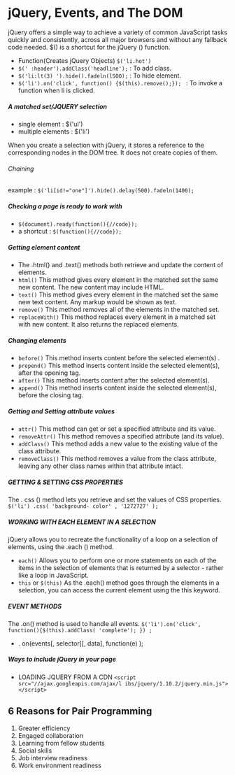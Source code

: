 #  jQuery, Events, and The DOM

jQuery offers a simple way to achieve a variety of common
JavaScript tasks quickly and consistently, across all major
browsers and without any fallback code needed. $() is a shortcut for the jQuery () function. 

- Function(Creates jQuery Objects) `$('li.hot')`
- `$(' :header').addClass('headline');` : To add class.
- `$('li:lt(3) ').hide().fadeln(lSOO);` : To hide element.
- `$('li').on('click', function() {$(this).remove();}); ` : To invoke a function when li is clicked.

##### A matched set/JQUERY selection 
- single element : $('ul')
- multiple elements : $('li')

When you create a selection with jQuery, it stores a reference to the corresponding nodes in the DOM tree. It does not create copies of them.

###### Chaining 
example : `$('li[id!="one"]').hide().delay(500).fadeln(1400);`

##### Checking a page is ready to work with
- `$(document).ready(function(){//code});`
- a shortcut : `$(function(){//code});`

##### Getting element content
- The .html() and .text() methods both retrieve and update the content of elements. 
- `html()` This method gives every element in the matched set the same new content. The new content may include HTML.
- `text()` This method gives every element in the matched set the same new text content. Any markup would be shown as text. 
- `remove()` This method removes all of the elements in the matched set. 
- `replaceWith()` This method replaces every
element in a matched set with new content. It also returns the replaced elements. 

##### Changing elements
- `before()` This method inserts content before the selected element(s) .
- `prepend()` This method inserts content inside the selected element(s), after the opening tag.
- `after()` This method inserts content after the selected element(s).
- `append()` This method inserts content inside the selected element(s), before the closing tag. 

##### Getting and Setting attribute values
- `attr()` This method can get or set a
specified attribute and its value.
- `removeAttr()` This method removes a specified
attribute (and its value). 
- `addClass()` This method adds a new value to the existing value of the class attribute.
- `removeClass()` This method removes a value from the class attribute, leaving any other class names within that attribute intact. 

##### GETTING & SETTING CSS PROPERTIES
The . css () method lets you retrieve and set the values of CSS properties. 
`$('li') .css( 'background- color' , '1272727' ); `

##### WORKING WITH EACH ELEMENT IN A SELECTION

jQuery allows you to recreate the functionality
of a loop on a selection of elements, using the
.each () method. 

- `each()` Allows you to perform one or more statements on each of the items in the selection of elements that is returned by a selector - rather like a loop in JavaScript. 
- `this` or `$(this)` As the .each() method goes through the elements in a selection, you can access the current element using the this keyword. 

##### EVENT METHODS
The .on() method is used to handle all events. 
`$('li').on('click', function(){$(this).addClass( 'complete'); }) ; `
- . on(events[, selector][, data], function(e) ); 

##### Ways to include jQuery in your page
- LOADING JQUERY FROM A CDN 
`<script src="//ajax.googleapis.com/ajax/l ibs/jquery/1.10.2/jquery.min.js"></script> `

## 6 Reasons for Pair Programming
1. Greater efficiency
2. Engaged collaboration
3. Learning from fellow students
4. Social skills
5. Job interview readiness
6. Work environment readiness


